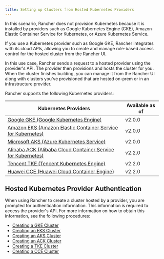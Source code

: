 ```yaml
---
title: Setting up Clusters from Hosted Kubernetes Providers
---
```


In this scenario, Rancher does not provision Kubernetes because it is installed by providers such as Google Kubernetes Engine (GKE), Amazon Elastic Container Service for Kubernetes, or Azure Kubernetes Service.

If you use a Kubernetes provider such as Google GKE, Rancher integrates with its cloud APIs, allowing you to create and manage role-based access control for the hosted cluster from the Rancher UI.

In this use case, Rancher sends a request to a hosted provider using the provider's API. The provider then provisions and hosts the cluster for you. When the cluster finishes building, you can manage it from the Rancher UI along with clusters you've provisioned that are hosted on-prem or in an infrastructure provider.

Rancher supports the following Kubernetes providers:

Kubernetes Providers | Available as of  |
 --- | --- |
[Google GKE (Google Kubernetes Engine)](https://cloud.google.com/kubernetes-engine/) | v2.0.0 |
[Amazon EKS (Amazon Elastic Container Service for Kubernetes)](https://aws.amazon.com/eks/) | v2.0.0 |
[Microsoft AKS (Azure Kubernetes Service)](https://azure.microsoft.com/en-us/services/kubernetes-service/) | v2.0.0 |
[Alibaba ACK (Alibaba Cloud Container Service for Kubernetes)](https://www.alibabacloud.com/product/kubernetes) | v2.2.0 |
[Tencent TKE (Tencent Kubernetes Engine)](https://intl.cloud.tencent.com/product/tke) | v2.2.0 |
[Huawei CCE (Huawei Cloud Container Engine)](https://www.huaweicloud.com/en-us/product/cce.html) | v2.2.0 |

## Hosted Kubernetes Provider Authentication

When using Rancher to create a cluster hosted by a provider, you are prompted for authentication information. This information is required to access the provider's API. For more information on how to obtain this information, see the following procedures:

- [Creating a GKE Cluster](../how-to-guides/new-user-guides/kubernetes-clusters-in-rancher-setup/set-up-clusters-from-hosted-kubernetes-providers/gke.md)
- [Creating an EKS Cluster](../reference-guides/installation-references/amazon-eks-permissions.md)
- [Creating an AKS Cluster](../how-to-guides/new-user-guides/kubernetes-clusters-in-rancher-setup/set-up-clusters-from-hosted-kubernetes-providers/aks.md)
- [Creating an ACK Cluster](../how-to-guides/new-user-guides/kubernetes-clusters-in-rancher-setup/set-up-clusters-from-hosted-kubernetes-providers/alibaba.md)
- [Creating a TKE Cluster](../how-to-guides/new-user-guides/kubernetes-clusters-in-rancher-setup/set-up-clusters-from-hosted-kubernetes-providers/tencent.md)
- [Creating a CCE Cluster](../how-to-guides/new-user-guides/kubernetes-clusters-in-rancher-setup/set-up-clusters-from-hosted-kubernetes-providers/huawei.md)
